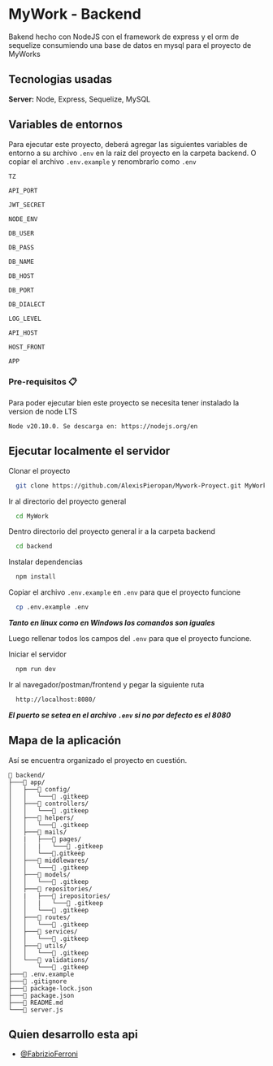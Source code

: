 # MyWork - Backend

Bakend hecho con NodeJS con el framework de express y el orm de sequelize consumiendo una base de datos en mysql para el proyecto de MyWorks

## Tecnologias usadas

**Server:** Node, Express, Sequelize, MySQL

## Variables de entornos

Para ejecutar este proyecto, deberá agregar las siguientes variables de entorno a su archivo `.env` en la raiz del proyecto en la carpeta backend. O copiar el archivo `.env.example` y renombrarlo como `.env`

`TZ`

`API_PORT`

`JWT_SECRET`

`NODE_ENV`

`DB_USER`

`DB_PASS`

`DB_NAME`

`DB_HOST`

`DB_PORT`

`DB_DIALECT`

`LOG_LEVEL`

`API_HOST`

`HOST_FRONT`

`APP`

### Pre-requisitos 📋

Para poder ejecutar bien este proyecto se necesita tener instalado la version de node LTS

```
Node v20.10.0. Se descarga en: https://nodejs.org/en
```

## Ejecutar localmente el servidor

Clonar el proyecto

```bash
  git clone https://github.com/AlexisPieropan/Mywork-Proyect.git MyWork
```

Ir al directorio del proyecto general

```bash
  cd MyWork
```

Dentro directorio del proyecto general ir a la carpeta backend

```bash
  cd backend
```

Instalar dependencias

```bash
  npm install
```

Copiar el archivo `.env.example` en `.env` para que el proyecto funcione

```bash
  cp .env.example .env
```

**_Tanto en linux como en Windows los comandos son iguales_**

Luego rellenar todos los campos del `.env` para que el proyecto funcione.

Iniciar el servidor

```bash
  npm run dev
```

Ir al navegador/postman/frontend y pegar la siguiente ruta

```bash
  http://localhost:8080/
```

**_El puerto se setea en el archivo `.env` si no por defecto es el 8080_**

## Mapa de la aplicación

Así se encuentra organizado el proyecto en cuestión.

```
📁 backend/
├───📁 app/
│   ├───📁 config/
│   │   └───📄 .gitkeep
│   ├───📁 controllers/
│   │   └───📄 .gitkeep
│   ├───📁 helpers/
│   │   └───📄 .gitkeep
│   ├───📁 mails/
│   |   ├───📁 pages/
│   │   |   └───📄 .gitkeep
│   │   └───📄.gitkeep
│   ├───📁 middlewares/
│   │   └───📄 .gitkeep
│   ├───📁 models/
│   │   └───📄 .gitkeep
│   ├───📁 repositories/
│   |   ├───📁 irepositories/
│   │   |   └───📄 .gitkeep
│   │   └───📄 .gitkeep
│   ├───📁 routes/
│   │   └───📄 .gitkeep
│   ├───📁 services/
│   │   └───📄 .gitkeep
│   ├───📁 utils/
│   │   └───📄 .gitkeep
│   └───📁 validations/
│       └───📄 .gitkeep
├───📄 .env.example
├───📄 .gitignore
├───📄 package-lock.json
├───📄 package.json
├───📄 README.md
└───📄 server.js
```

## Quien desarrollo esta api

- [@FabrizioFerroni](https://www.github.com/FabrizioFerroni)
